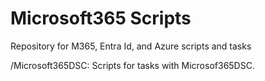 # Microsoft365 Scripts
Repository for M365, Entra Id, and Azure scripts and tasks

/Microsoft365DSC: Scripts for tasks with Microsof365DSC. 
